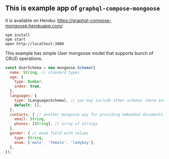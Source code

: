 ## This is example app of `graphql-compose-mongoose`

It is available on Heroku: https://graphql-compose-mongoose.herokuapp.com/

```
npm install
npm start
open http://localhost:3000
```

This example has simple User mongoose model that supports bunch of CRUD operations.

```js
const UserSchema = new mongoose.Schema({
  name: String, // standard types
  age: {
    type: Number,
    index: true,
  },
  languages: {
    type: [LanguagesSchema], // you may include other schemas (here included as array of embedded documents)
    default: [],
  },
  contacts: { // another mongoose way for providing embedded documents
    email: String,
    phones: [String], // array of strings
  },
  gender: { // enum field with values
    type: String,
    enum: ['male', 'female', 'ladyboy'],
  },
});
```
